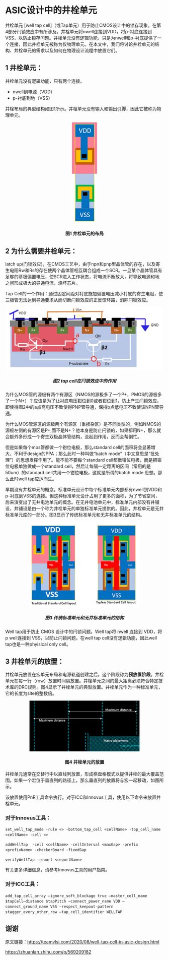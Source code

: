 # ASIC设计中的井栓单元

井栓单元 [well tap cell]（或Tap单元）用于防止CMOS设计中的锁存现象。在第4部分闩锁效应中有所涉及。井栓单元将nwell连接到VDD，将p-衬底连接到VSS，以防止锁存问题。井栓单元没有逻辑功能，只是为nwell和p-衬底提供了一个连接，因此井栓单元被称为仅物理单元。在本文中，我们将讨论井栓单元的结构、井栓单元的需求以及如何在物理设计流程中放置它们。

## 1 井栓单元：

井栓单元没有逻辑功能，只有两个连接。

- nwell到电源（VDD）
- p-衬底到地（VSS）

井栓布局的典型结构如图1所示。井栓单元没有输入和输出引脚，因此它被称为物理单元。

<div style="text-align:center;">
  <img src="wellTapCell.png" alt="ASIC Flow" width="80" />
  <h4>图1 井栓单元的布局</h4>
</div>

## 2 为什么需要井栓单元：

latch up(门锁效应)，在CMOS工艺中，由于npn和pnp型晶体管的存在，以及寄生电阻Rw和Rs的存在使两个晶体管相互耦合组成一个SCR。一旦某个晶体管具有足够的基极偏置电压，使SCR进入工作状态，将电流不断放大，将导致电源和地之间形成极大的导通电流，烧坏芯片。

Tap Cell的一个作用：通过固定间距对衬底施加偏置电压减小衬底的寄生电阻，使三极管无法达到导通要求从而切断闩锁效应的正反馈环路，消除闩锁效应。

<div style="text-align:center;">
  <img src="./image.png" alt="ASIC Flow" width="500" />
  <h5>图2 tap cell在闩锁效应中的作用</h5>
</div>

为什么MOS管的源极有两个有源区（NMOS的源极多了一个P+，PMOS的源极多了一个N+）？应该是为了让衬底电压钳位到0或者钳位到1，防止产生闩锁效应。即使得图2中的a点高电压不致使得PNP管导通，保持b点低电压不致使该NPN管导通。

为什么MOS管源区的源极两个有源区（重掺杂区）是不同类型的，例如NMOS的源极左侧的有源区是P+,而不是N+？他本身是防止闩锁的，如果都用N+，那么就会额外多形成一个寄生双极晶体管结构，没起到作用，反而会帮倒忙。

但是如果每个mos管都做一个钳位电极，那么standard cell的面积将会显著增大，不利于design的PPA；那么此时一种叫做“batch mode”（中文意思是“批处理”）的思想发挥作用了。能不能不要每个standard cell都做钳位电极，而是把钳位电极单独做成一个standard cell，然后让每隔一定距离的区间（常用的是50um）的standard cell共用一个钳位电极，这就是所谓的batch mode 思想。那么此时well tap应运而生。

早期没有井栓单元的概念，标准单元设计中每个标准单元内部都有nwell到VDD和p-衬底到VSS的连接。但这种标准单元设计占用了更多的面积，为了节省空间，后来演变出了无井电池单元的概念。在无井电池单元中，标准单元内部没有井铺设，井铺设是由一个称为井栓单元的单独标准单元提供的。因此，井栓单元是无井标准单元库的一部分。图3显示了传统标准单元和无井标准单元的结构。

<div style="text-align:center;">
  <img src="TaplessCell.png" alt="ASIC Flow" width="350" />
  <h5>图3 传统标准单元和无井标准单元的结构</h5>
</div>

Well tap用于防止 CMOS 设计中的闩锁问题。Well tap将 nwell 连接到 VDD，将 p well连接到 VSS，以防止闩锁问题。在well tap cell没有逻辑功能，因此well tap也是一种phyisical only cell。

## 3 井栓单元的放置：

井栓单元放置在宏单元布局和电源轨道创建之后。这个阶段称为**预放置阶段**。井栓单元在每一行（row）放置时间隔放置。井栓单元之间的最大距离必须符合特定技术库的DRC规则。图4显示了井栓单元的典型放置。井栓单元作为一种标准单元，它的长度为site的整数倍。

<div style="text-align:center;">
  <img src="wellTapPlacement.png" alt="ASIC Flow" width="350" />
  <h4>图4 井栓单元的放置</h4>
</div>

井栓单元通常在交替行中以直线列放置，形成棋盘格模式以提供井栓的最大覆盖范围。如果一个宏位于垂直列的路径上，那么垂直列的放置将与宏一起移动，如图所示。

该放置使用PnR工具命令执行。对于ICC和Innovus工具，使用以下命令来放置井栓单元。

### 对于Innovus工具：

`set_well_tap_mode -rule <> -bottom_tap_cell <cellName> -top_cell_name <cellName> -cell <>`

`addWellTap  -cell <cellName> -cellInterval <maxGap> -prefix <prefixName> -checkerBoard -fixedGap`

`verifyWellTap -report <reportName>`

有关更多详细信息，请参考Innovus工具的用户指南。

### 对于ICC工具：
`add_tap_cell_array –ignore_soft_blockage true –master_cell_name $tapCell–distance $tapPitch –connect_power_name VDD –connect_ground_name VSS –respect_keepout-pattern stagger_every_other_row –tap_cell_identifier WELLTAP`

## 谢谢

原文链接：https://teamvlsi.com/2020/08/well-tap-cell-in-asic-design.html

https://zhuanlan.zhihu.com/p/569209182